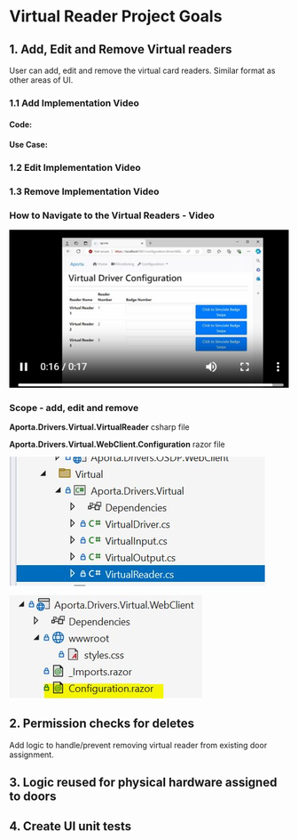 # Virtual Reader Project Goals

## 1. Add, Edit and Remove Virtual readers
User can add, edit and remove the virtual card readers. Similar format as other areas of UI.

### 1.1 Add Implementation Video

#### Code:


#### Use Case:



### 1.2 Edit Implementation Video

### 1.3 Remove Implementation Video

### How to Navigate to the Virtual Readers - Video

[![](images/VirtualReader.JPG)](Aporta_NavToVirtualReaders.mp4)

### Scope - add, edit and remove

**Aporta.Drivers.Virtual.VirtualReader** csharp file

**Aporta.Drivers.Virtual.WebClient.Configuration** razor file

![Virtual Reader Driver](images/VirtualReaderDriver.jpg)

![](images/VirtualDriver_WebClient_ConfigurationUI.JPG)


## 2. Permission checks for deletes
Add logic to handle/prevent removing virtual reader from existing door assignment. 

## 3. Logic reused for physical hardware assigned to doors

## 4. Create UI unit tests



